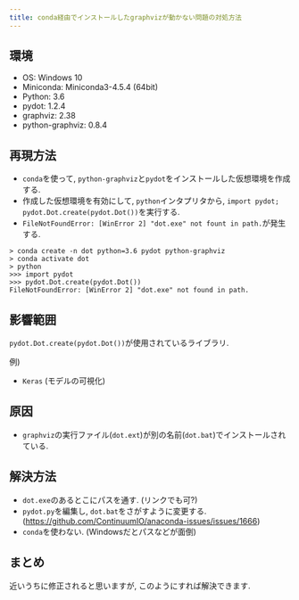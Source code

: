 ```yaml
---
title: conda経由でインストールしたgraphvizが動かない問題の対処方法
---
```


## 環境

- OS: Windows 10
- Miniconda: Miniconda3-4.5.4 (64bit)
- Python: 3.6
- pydot: 1.2.4
- graphviz: 2.38
- python-graphviz: 0.8.4

## 再現方法

- `conda`を使って, `python-graphviz`と`pydot`をインストールした仮想環境を作成する.
- 作成した仮想環境を有効にして, `python`インタプリタから, `import pydot; pydot.Dot.create(pydot.Dot())`を実行する.
- `FileNotFoundError: [WinError 2] "dot.exe" not fount in path.`が発生する.

```shell
> conda create -n dot python=3.6 pydot python-graphviz
> conda activate dot
> python
>>> import pydot
>>> pydot.Dot.create(pydot.Dot())
FileNotFoundError: [WinError 2] "dot.exe" not found in path.
```

## 影響範囲
`pydot.Dot.create(pydot.Dot())`が使用されているライブラリ.

例)
- `Keras` (モデルの可視化)

## 原因
- `graphviz`の実行ファイル(`dot.ext`)が別の名前(`dot.bat`)でインストールされている.

## 解決方法
- `dot.exe`のあるとこにパスを通す. (リンクでも可?)
- `pydot.py`を編集し, `dot.bat`をさがすように変更する. (https://github.com/ContinuumIO/anaconda-issues/issues/1666)
- `conda`を使わない. (Windowsだとパスなどが面倒)

## まとめ

近いうちに修正されると思いますが, このようにすれば解決できます.
